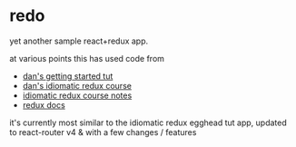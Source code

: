 # redo
yet another sample react+redux app.

at various points this has used code from
- [dan's getting started tut](https://egghead.io/courses/getting-started-with-redux)
- [dan's idiomatic redux course](https://egghead.io/courses/building-react-applications-with-idiomatic-redux)
- [idiomatic redux course notes](https://github.com/tayiorbeii/egghead.io_idiomatic_redux_course_notes)
- [redux docs](http://redux.js.org/)

it's currently most similar to the idiomatic redux egghead tut app, updated to react-router v4 & with a few changes / features